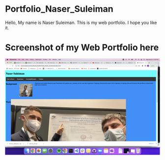 # Portfolio_Naser_Suleiman

Hello, My name is Naser Suleiman. This is my web portfolio. I hope you like it.

# Screenshot of my Web Portfolio here


![webapp image](./resources/images/webscreenshot.png)

